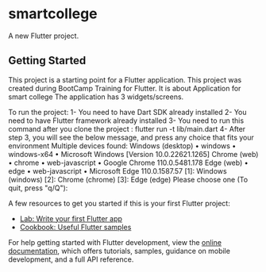 # smartcollege

A new Flutter project.

## Getting Started

This project is a starting point for a Flutter application.
This project was created during BootCamp Training for Flutter. It is about Application for smart college
The application has 3 widgets/screens.

To run the project:
1- You need to have Dart SDK already installed
2- You need to have Flutter framework already installed
3- You need to run this command after you clone the project : flutter run -t lib/main.dart
4- After step 3, you will see the below message, and press any choice that fits your environment
Multiple devices found:
Windows (desktop) • windows • windows-x64    • Microsoft Windows [Version 10.0.22621.1265]
Chrome (web)      • chrome  • web-javascript • Google Chrome 110.0.5481.178
Edge (web)        • edge    • web-javascript • Microsoft Edge 110.0.1587.57
[1]: Windows (windows)
[2]: Chrome (chrome)
[3]: Edge (edge)
Please choose one (To quit, press "q/Q"): 

A few resources to get you started if this is your first Flutter project:

- [Lab: Write your first Flutter app](https://docs.flutter.dev/get-started/codelab)
- [Cookbook: Useful Flutter samples](https://docs.flutter.dev/cookbook)

For help getting started with Flutter development, view the
[online documentation](https://docs.flutter.dev/), which offers tutorials,
samples, guidance on mobile development, and a full API reference.
